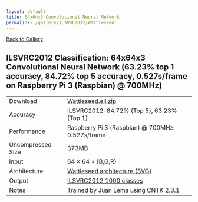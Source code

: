 ```yaml
---
layout: default
title: 64x64x3 Convolutional Neural Network
permalink: /gallery/ILSVRC2012/Wattleseed
---
```


[Back to Gallery](/ELL/gallery)

## ILSVRC2012 Classification: 64x64x3 Convolutional Neural Network (63.23% top 1 accuracy, 84.72% top 5 accuracy, 0.527s/frame on Raspberry Pi 3 (Raspbian) @ 700MHz)

<table class="table table-striped table-bordered">
    <tr>
        <td> Download </td>
        <td colspan="3"> <a href="https://github.com/Microsoft/ELL-models/raw/master/models/ILSVRC2012/Wattleseed/Wattleseed.ell.zip">Wattleseed.ell.zip</a></td>
    </tr>
    <tr>
        <td> Accuracy </td>
        <td colspan="3"> ILSVRC2012: 84.72% (Top 5), 63.23% (Top 1) </td>
    </tr>
    <tr>
        <td> Performance </td>
        <td colspan="3"> Raspberry Pi 3 (Raspbian) @ 700MHz: 0.527s/frame </td>
    </tr>
    <tr>
        <td> Uncompressed Size </td>
        <td colspan="3"> 373MB </td>
    </tr>
    <tr>
        <td> Input </td>
        <td colspan="3"> 64 &times; 64 &times; {B,G,R} </td>
    </tr>
    <tr>
        <td> Architecture </td>
        <td>
            <a href="https://github.com/Microsoft/ELL-models/raw/master/models/ILSVRC2012/Wattleseed/Wattleseed.cntk.svg?sanitize=true" target="_blank">Wattleseed architecture (SVG)</a>
        </td>
    </tr>
    <tr>
        <td> Output </td>
        <td colspan="3"> <a href="https://github.com/Microsoft/ELL-models/raw/master/models/ILSVRC2012/categories.txt">ILSVRC2012 1000 classes</a> </td>
    </tr>
    <tr>
        <td> Notes </td>
        <td colspan="3"> Trained by Juan Lema using CNTK 2.3.1 </td>
    </tr>
</table>

